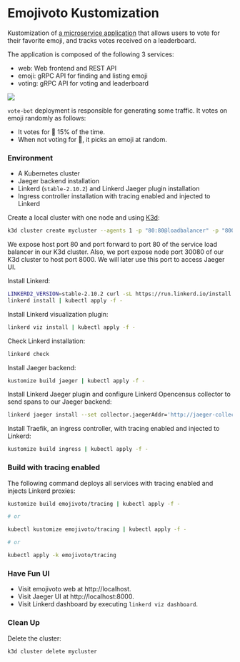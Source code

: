 # Emojivoto Kustomization
Kustomization of [a microservice application](https://github.com/BuoyantIO/emojivoto) that allows users to vote for their favorite emoji,
and tracks votes received on a leaderboard.

The application is composed of the following 3 services:

* web: Web frontend and REST API
* emoji: gRPC API for finding and listing emoji
* voting: gRPC API for voting and leaderboard

![](https://i.imgur.com/eyT3gQu.png)

`vote-bot` deployment is responsible for generating some traffic. It votes on emoji randomly as follows:
- It votes for :doughnut: 15% of the time.
- When not voting for :doughnut:, it picks an emoji at random.
### Environment
* A Kubernetes cluster
* Jaeger backend installation
* Linkerd (`stable-2.10.2`) and Linkerd Jaeger plugin installation
* Ingress controller installation with tracing enabled and injected to Linkerd

Create a local cluster with one node and using [K3d](https://github.com/rancher/k3d):
```bash
k3d cluster create mycluster --agents 1 -p "80:80@loadbalancer" -p "8000:30080@agent[0]" --k3s-server-arg "--no-deploy=traefik"
```
We expose host port 80 and port forward to port 80 of the service load balancer in our K3d cluster. Also, we port expose node port 30080 of our K3d cluster to host port 8000. We will later use this port to access Jaeger UI.

Install Linkerd:
```bash
LINKERD2_VERSION=stable-2.10.2 curl -sL https://run.linkerd.io/install | sh
linkerd install | kubectl apply -f -
```
Install Linkerd visualization plugin:
```bash
linkerd viz install | kubectl apply -f -
```
Check Linkerd installation:
```bash
linkerd check
```
Install Jaeger backend:
```bash
kustomize build jaeger | kubectl apply -f -
```
Install Linkerd Jaeger plugin and configure Linkerd Opencensus collector to send spans to our Jaeger backend:
```bash
linkerd jaeger install --set collector.jaegerAddr='http://jaeger-collector.tracing:14268/api/traces' | kubectl apply -f -
```
Install Traefik, an ingress controller, with tracing enabled and injected to Linkerd:
```bash
kustomize build ingress | kubectl apply -f -
```
### Build with tracing enabled
The following command deploys all services with tracing enabled and injects Linkerd proxies:
```bash
kustomize build emojivoto/tracing | kubectl apply -f -

# or

kubectl kustomize emojivoto/tracing | kubectl apply -f -

# or

kubectl apply -k emojivoto/tracing
```
### Have Fun UI
- Visit emojivoto web at http://localhost.
- Visit Jaeger UI at http://localhost:8000.
- Visit Linkerd dashboard by executing `linkerd viz dashboard`.
### Clean Up
Delete the cluster:
```bash
k3d cluster delete mycluster
```